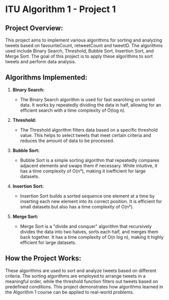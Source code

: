 # ITU Algorithm 1 - Project 1

## Project Overview:
This project aims to implement various algorithms for sorting and analyzing tweets based on favouriteCount, retweetCount and tweetID. The algorithms used include Binary Search, Threshold, Bubble Sort, Insertion Sort, and Merge Sort. The goal of this project is to apply these algorithms to sort tweets and perform data analysis.

## Algorithms Implemented:

1. **Binary Search:**
   - The Binary Search algorithm is used for fast searching on sorted data. It works by repeatedly dividing the data in half, allowing for an efficient search with a time complexity of O(log n).

2. **Threshold:**
   - The Threshold algorithm filters data based on a specific threshold value. This helps to select tweets that meet certain criteria and reduces the amount of data to be processed.

3. **Bubble Sort:**
   - Bubble Sort is a simple sorting algorithm that repeatedly compares adjacent elements and swaps them if necessary. While intuitive, it has a time complexity of O(n²), making it inefficient for large datasets.

4. **Insertion Sort:**
   - Insertion Sort builds a sorted sequence one element at a time by inserting each new element into its correct position. It is efficient for small datasets but also has a time complexity of O(n²).

5. **Merge Sort:**
   - Merge Sort is a "divide and conquer" algorithm that recursively divides the data into two halves, sorts each half, and merges them back together. It has a time complexity of O(n log n), making it highly efficient for large datasets.

## How the Project Works:
These algorithms are used to sort and analyze tweets based on different criteria. The sorting algorithms are employed to arrange tweets in a meaningful order, while the threshold function filters out tweets based on predefined conditions. This project demonstrates how algorithms learned in the Algorithm 1 course can be applied to real-world problems.


